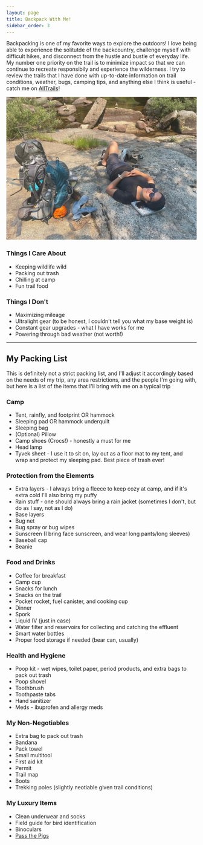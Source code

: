 ```yaml
---
layout: page
title: Backpack With Me!
sidebar_order: 3
---
```

<p> Backpacking is one of my favorite ways to explore the outdoors! I love being able to experience the solitutde of the backcountry, challenge myself with difficult hikes, and disconnect from the hustle and bustle of everyday life. My number one priority on the trail is to minimize impact so that we can continue to recreate responsibily and experience the wilderness. I try to review the trails that I have done with up-to-date information on trail conditions, weather, bugs, camping tips, and anything else I think is useful - catch me on <a href = "https://www.alltrails.com/members/karina-yap-1" target="_blank">AllTrails</a>!

<div class="row">
     <div class = "4u 12u$(medium)">
    <span class="image fit"><img src="assets/images/backpacking-uyf.jpg"></span>
    </div>
    <div class="4u 12u$(medium)">           
            <h3>Things I Care About</h3>
            <div class="box">
            <ul>
                <li>Keeping wildlife wild</li>
                <li>Packing out trash</li>
                <li>Chilling at camp</li>
                <li>Fun trail food</li>
            </ul>
			</div>                   
    </div>
    <div class="4u 12u$(medium)">
        <h3>Things I Don't</h3>
        <div class="box">
                <ul>
                <li>Maximizing mileage</li>
                <li>Ultralight gear (to be honest, I couldn't tell you what my base weight is)</li>
                <li>Constant gear upgrades - what I have works for me</li>
                <li>Powering through bad weather (not worth!)</li>
             </ul>
        </div>
    </div>
</div>

<section>
<hr class="major" />

<h2 id="content">My Packing List</h2>
<p>This is definitely not a strict packing list, and I'll adjust it accordingly based on the needs of my trip, any area restrictions, and the people I'm going with, but here is a list of the items that I'll bring with me on a typical trip</p>

<div class="row">
	<div class="4u 12u$(medium)">
	<h3>Camp</h3>
		<ul>
            <li>Tent, rainfly, and footprint OR hammock</li>
            <li>Sleeping pad OR hammock underquilt</li>
            <li>Sleeping bag</li>
            <li>(Optional) Pillow</li>
            <li>Camp shoes (Crocs!) - honestly a must for me</li>
            <li>Head lamp</li>
            <li>Tyvek sheet - I use it to sit on, lay out as a floor mat to my tent, and wrap and protect my sleeping pad. Best piece of trash ever!</li>
        </ul>
	</div>
	<div class="4u 12u$(medium)">
	<h3>Protection from the Elements</h3>
		<ul>
            <li>Extra layers - I always bring a fleece to keep cozy at camp, and if it's extra cold I'll also bring my puffy</li>
            <li>Rain stuff - one should always bring a rain jacket (sometimes I don't, but do as I say, not as I do)</li>
            <li>Base layers</li>
            <li>Bug net</li>
            <li>Bug spray or bug wipes</li>
            <li>Sunscreen (I bring face sunscreen, and wear long pants/long sleeves)</li>
            <li>Baseball cap</li>
            <li>Beanie</li>
         </ul>
	</div>
	<div class="4u$ 12u$(medium)">
	<h3>Food and Drinks</h3>
		<ul>
            <li>Coffee for breakfast</li>
            <li>Camp cup</li>
            <li>Snacks for lunch</li>
            <li>Snacks on the trail</li>
            <li>Pocket rocket, fuel canister, and cooking cup</li>
            <li>Dinner</li>
            <li>Spork</li>
            <li>Liquid IV (just in case)</li>
            <li>Water filter and reservoirs for collecting and catching the effluent</li>
            <li>Smart water bottles</li>
            <li>Proper food storage if needed (bear can, usually)</li>
        </ul>
	</div>
</div>
<div class="row">
	<div class="4u 12u$(medium)">
	<h3>Health and Hygiene</h3>
		<ul>
            <li>Poop kit - wet wipes, toilet paper, period products, and extra bags to pack out trash</li>
            <li>Poop shovel</li>
            <li>Toothbrush</li>
            <li>Toothpaste tabs</li>
            <li>Hand sanitizer</li>
            <li>Meds - ibuprofen and allergy meds</li>
        </ul>
	</div>
	<div class="4u 12u$(medium)">
	<h3>My Non-Negotiables</h3>
		<ul>
            <li>Extra bag to pack out trash</li>
            <li>Bandana</li>
            <li>Pack towel</li>
            <li>Small multitool</li>
            <li>First aid kit </li>
            <li>Permit</li>
            <li>Trail map</li>
            <li>Boots</li>
            <li>Trekking poles (slightly neotiable given trail conditions)</li>
         </ul>
	</div>
	<div class="4u$ 12u$(medium)">
	<h3>My Luxury Items</h3>
		<ul>
            <li>Clean underwear and socks</li>
            <li>Field guide for bird identification</li>
            <li>Binoculars</li>
            <li><a href="https://gamesofberkeley.com/products/pass-the-pigs" target="_blank">Pass the Pigs</a></li>
        </ul>
	</div>
</div>




